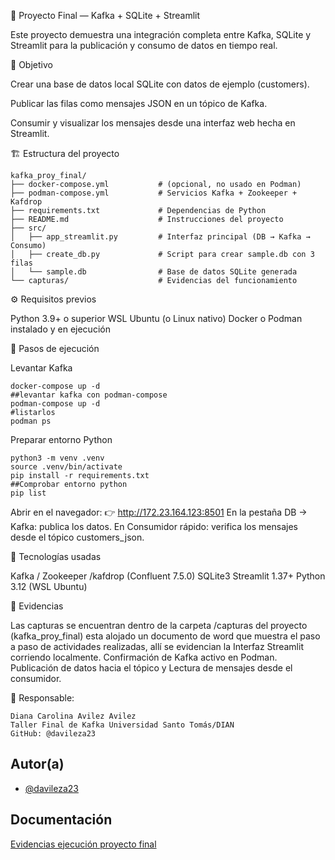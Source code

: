 🧪 Proyecto Final — Kafka + SQLite + Streamlit

Este proyecto demuestra una integración completa entre Kafka, SQLite y Streamlit para la publicación y consumo de datos en tiempo real.


🎯 Objetivo

Crear una base de datos local SQLite con datos de ejemplo (customers).

Publicar las filas como mensajes JSON en un tópico de Kafka.

Consumir y visualizar los mensajes desde una interfaz web hecha en Streamlit.

🏗️ Estructura del proyecto 
```
kafka_proy_final/
├── docker-compose.yml           # (opcional, no usado en Podman)
├── podman-compose.yml           # Servicios Kafka + Zookeeper + Kafdrop
├── requirements.txt             # Dependencias de Python
├── README.md                    # Instrucciones del proyecto
├── src/
│   ├── app_streamlit.py         # Interfaz principal (DB → Kafka → Consumo)
│   ├── create_db.py             # Script para crear sample.db con 3 filas
│   └── sample.db                # Base de datos SQLite generada
└── capturas/                    # Evidencias del funcionamiento

```


⚙️ Requisitos previos

Python 3.9+ o superior WSL Ubuntu (o Linux nativo) Docker o Podman instalado y en ejecución


🚀 Pasos de ejecución

Levantar Kafka
```
docker-compose up -d
##levantar kafka con podman-compose
podman-compose up -d
#listarlos
podman ps
```
Preparar entorno Python
```
python3 -m venv .venv
source .venv/bin/activate
pip install -r requirements.txt
##Comprobar entorno python
pip list
```
Abrir en el navegador: 👉 http://172.23.164.123:8501 En la pestaña DB → Kafka: publica los datos. En Consumidor rápido: verifica los mensajes desde el tópico customers_json.


🧩 Tecnologías usadas

Kafka / Zookeeper /kafdrop (Confluent 7.5.0) SQLite3 Streamlit 1.37+ Python 3.12 (WSL Ubuntu)


📸 Evidencias

Las capturas se encuentran dentro de la carpeta /capturas del proyecto (kafka_proy_final) esta alojado un documento de word que muestra el paso a paso de actividades realizadas, allí se evidencian la Interfaz Streamlit corriendo localmente. Confirmación de Kafka activo en Podman. Publicación de datos hacia el tópico y Lectura de mensajes desde el consumidor.


💬 Responsable:
```
Diana Carolina Avilez Avilez
Taller Final de Kafka Universidad Santo Tomás/DIAN
GitHub: @davileza23
```
## Autor(a)

- [@davileza23](https://github.com/davileza23/TallerFinalKAFKA)


## Documentación

[Evidencias ejecución proyecto final](https://github.com/davileza23/TallerFinalKAFKA/blob/main/kafka_proy_final/capturas/ProyectoFinalKafka.docx)

